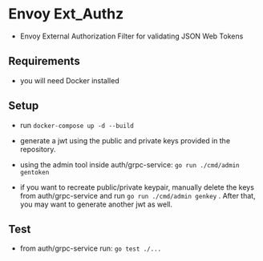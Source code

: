 # Envoy Ext_Authz
- Envoy External Authorization Filter for validating JSON Web Tokens

## Requirements
- you will need Docker installed

## Setup

- run `docker-compose up -d --build`
- generate a jwt using the public and private keys provided in the repository.
- using the admin tool inside auth/grpc-service: 
  `go run ./cmd/admin gentoken`
    
- if you want to recreate public/private keypair, manually delete the keys from auth/grpc-service
and run `go run ./cmd/admin genkey` . After that, you may want to generate another jwt as well.

## Test
- from auth/grpc-service run: `go test ./...`